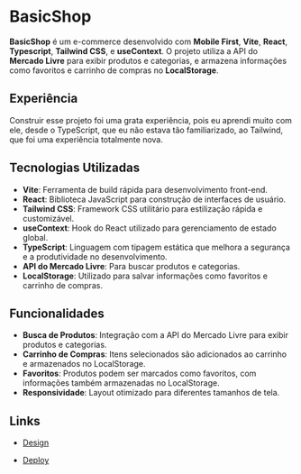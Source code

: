 # BasicShop

**BasicShop** é um e-commerce desenvolvido com **Mobile First**, **Vite**, **React**, **Typescript**, **Tailwind CSS**, e **useContext**. O projeto utiliza a API do **Mercado Livre** para exibir produtos e categorias, e armazena informações como favoritos e carrinho de compras no **LocalStorage**.

## Experiência

Construir esse projeto foi uma grata experiência, pois eu aprendi muito com ele, desde o TypeScript, que eu não estava tão familiarizado, ao Tailwind, que foi uma experiência totalmente nova.

## Tecnologias Utilizadas

- **Vite**: Ferramenta de build rápida para desenvolvimento front-end.
- **React**: Biblioteca JavaScript para construção de interfaces de usuário.
- **Tailwind CSS**: Framework CSS utilitário para estilização rápida e customizável.
- **useContext**: Hook do React utilizado para gerenciamento de estado global.
- **TypeScript**: Linguagem com tipagem estática que melhora a segurança e a produtividade no desenvolvimento.
- **API do Mercado Livre**: Para buscar produtos e categorias.
- **LocalStorage**: Utilizado para salvar informações como favoritos e carrinho de compras.


## Funcionalidades

- **Busca de Produtos**: Integração com a API do Mercado Livre para exibir produtos e categorias.
- **Carrinho de Compras**: Itens selecionados são adicionados ao carrinho e armazenados no LocalStorage.
- **Favoritos**: Produtos podem ser marcados como favoritos, com informações também armazenadas no LocalStorage.
- **Responsividade**: Layout otimizado para diferentes tamanhos de tela.

## Links

- [Design](https://www.figma.com/design/0QmmjgyPvPlP8dJS48Zr0X/BasicShop?m=auto&t=274hggtk0DYPXQK0-1)


- [Deploy](https://basic-shop-nine.vercel.app/)


